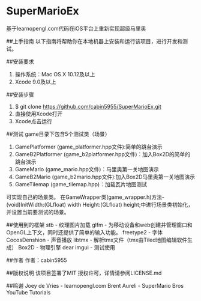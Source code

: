# SuperMarioEx
基于learnopengl.com代码在iOS平台上重新实现超级马里奥

##上手指南
以下指南将帮助你在本地机器上安装和运行该项目，进行开发和测试。

##安装要求
1. 操作系统：Mac OS X 10.12及以上
2. Xcode 9.0及以上

##安装步骤
1. $ git clone https://github.com/cabin5955/SuperMarioEx.git
2. 直接使用Xcode打开
3. Xcode点击运行

##测试
game目录下包含5个测试类（场景）
1. GamePlatformer (game_platformer.hpp文件):简单的跳台演示
2. GameB2Platformer (game_b2platformer.hpp文件)：加入Box2D的简单的跳台演示
3. GameMario (game_mario.hpp文件)：马里奥第一关地图演示
4. GameB2Mario (game_b2mario.hpp文件):加入Box2D马里奥第一关地图演示
5. GameTilemap (game_tilemap.hpp)：加载瓦片地图测试

可实现自己的场景类。
在GameWrapper类(game_wrapper.h)方法- (void)InitWidth:(GLfloat) width Height:(GLfloat) height;中进行场景类初始化，
并设置当前要测试的场景。

##使用到的框架
stb - 纹理图片加载
glfm - 为移动设备和web创建并管理窗口和OpenGL上下文，同时还提供了简单的输入功能。
freetype2 - 字体
CocosDenshion - 声音播放
libtmx - 解析tmx文件（tmx由Tiled地图编辑软件生成）
Box2D - 物理引擎
dear imgui - 测试使用

##作者
作者：cabin5955

##版权说明
该项目签署了MIT 授权许可，详情请参阅LICENSE.md

##鸣谢
Joey de Vries - learnopengl.com
Brent Aureli -  SuperMario Bros YouTube Tutorials
